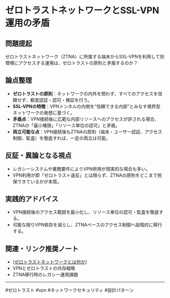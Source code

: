 # ゼロトラストネットワークとSSL-VPN運用の矛盾

## 問題提起
ゼロトラストネットワーク（ZTNA）に所属する端末からSSL-VPNを利用して別環境にアクセスする運用は、ゼロトラストの原則と矛盾するのか？

## 論点整理
- **ゼロトラストの原則**：ネットワークの内外を問わず、すべてのアクセスを信頼せず、都度認証・認可・検証を行う。
- **SSL-VPNの特徴**：VPNトンネルの内側を“信頼できる内部”とみなす境界型ネットワークの発想に基づく。
- **矛盾点**：VPN接続後に広範な内部リソースへのアクセスが許される場合、ZTNAの「最小権限」「リソース単位の認可」と矛盾。
- **両立可能な点**：VPN接続後もZTNAの原則（端末・ユーザー認証、アクセス制御、監査）を徹底すれば、一定の両立は可能。

## 反証・異論となる視点
- レガシーシステムや業務要件によりVPN併用が現実的な場合も多い。
- VPN利用が即「ゼロトラスト違反」とは限らず、ZTNAの原則をどこまで担保できているかが本質。

## 実践的アドバイス
- VPN接続後のアクセス範囲を最小化し、リソース単位の認可・監査を徹底する。
- 可能な限りVPN依存を減らし、ZTNAベースのアクセス制御へ段階的に移行する。

## 関連・リンク推奨ノート
- [[ゼロトラストネットワークとは何か]]
- VPNとゼロトラストの共存戦略
- ZTNA移行時のレガシー運用課題

---
#ゼロトラスト #vpn #ネットワークセキュリティ #設計パターン


[//begin]: # "Autogenerated link references for markdown compatibility"
[ゼロトラストネットワークとは何か]: %E3%82%BC%E3%83%AD%E3%83%88%E3%83%A9%E3%82%B9%E3%83%88%E3%83%8D%E3%83%83%E3%83%88%E3%83%AF%E3%83%BC%E3%82%AF%E3%81%A8%E3%81%AF%E4%BD%95%E3%81%8B.md "ゼロトラストネットワークとは何か"
[//end]: # "Autogenerated link references"
